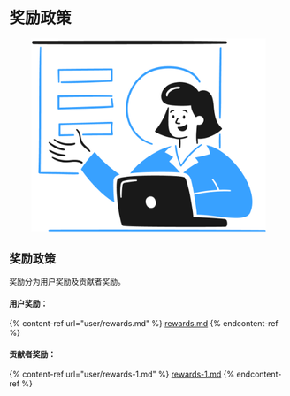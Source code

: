 # 奖励政策

<figure><img src="../.gitbook/assets/Group.png" alt=""><figcaption></figcaption></figure>

## 奖励政策

奖励分为用户奖励及贡献者奖励。

#### 用户奖励：

{% content-ref url="user/rewards.md" %}
[rewards.md](user/rewards.md)
{% endcontent-ref %}

#### 贡献者奖励：

{% content-ref url="user/rewards-1.md" %}
[rewards-1.md](user/rewards-1.md)
{% endcontent-ref %}
